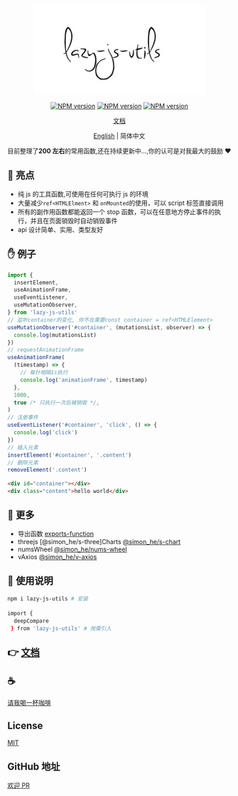 <p align="center">
<img height="200" src="./assets/kv.png" alt="lazy-js-utils">
</p>
<p align="center"><a href="https://www.npmjs.com/package/lazy-js-utils"><img src="https://img.shields.io/npm/v/lazy-js-utils?color=3fb883&amp;label=" alt="NPM version"></a>
<a href="https://www.npmjs.com/package/lazy-js-utils"><img src="https://img.shields.io/npm/dm/lazy-js-utils?style=social" alt="NPM version"></a>
<a href="https://github.com/Simon-He95/lazy-js-utils"><img src="https://img.shields.io/github/stars/Simon-He95/lazy-js-utils?style=social" alt="NPM version"></a>
</p>
<p align="center"><a href="https://lazy-js-utils-docs.netlify.app/">文档</a></p>
<p align="center"> <a href="./README_en.md">English</a> | 简体中文</p>

目前整理了<strong>200 左右</strong>的常用函数,还在持续更新中...,你的认可是对我最大的鼓励 :hearts:

## :100: 亮点

- 纯 js 的工具函数,可使用在任何可执行 js 的环境
- 大量减少`ref<HTMLElment>` 和 `onMounted`的使用，可以 script 标签直接调用
- 所有的副作用函数都能返回一个 stop 函数，可以在任意地方停止事件的执行，并且在页面销毁时自动销毁事件
- api 设计简单、实用、类型友好

## &#x270B; 例子

```js
import {
  insertElement,
  useAnimationFrame,
  useEventListener,
  useMutationObserver,
} from 'lazy-js-utils'
// 监听container的变化, 你不在需要const container = ref<HTMLElement>
useMutationObserver('#container', (mutationsList, observer) => {
  console.log(mutationsList)
})
// requestAnimationFrame
useAnimationFrame(
  (timestamp) => {
    // 每针相隔1s执行
    console.log('animationFrame', timestamp)
  },
  1000,
  true /* 只执行一次后被销毁 */,
)
// 注册事件
useEventListener('#container', 'click', () => {
  console.log('click')
})
// 插入元素
insertElement('#container', '.content')
// 删除元素
removeElement('.content')
```

```html
<div id="container"></div>
<div class="content">hello world</div>
```

## :balloon: 更多

- 导出函数 [exports-function](https://github.com/SimonHe1995/exportsFunction)
- threejs [@simon_he/s-three]Charts [@simon_he/s-chart](https://github.com/SimonHe1995/sCharts)
- numsWheel [@simon_he/nums-wheel](https://github.com/SimonHe1995/numsWheel)
- vAxios [@simon_he/v-axios](https://github.com/SimonHe1995/vAxios)

## :book: 使用说明

```bash
npm i lazy-js-utils # 安装

import {
  deepCompare
 } from 'lazy-js-utils' # 按需引入

```

## 👉 [文档](http://vitepress.hejian.club/)

## :coffee:

[请我喝一杯咖啡](https://github.com/Simon-He95/sponsor)

## License

[MIT](./license)

## GitHub 地址

[欢迎 PR](https://github.com/Simon-He95/lazy-js-utils)
